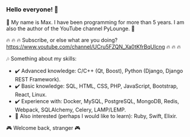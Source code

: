### Hello everyone! 👋
:purple_heart: My name is Max. I have been programming for more than 5 years. I am also the author of the YouTube channel PyLounge. :purple_heart: 

:fire: :fire: :fire: Subscribe, or else what are you doing? https://www.youtube.com/channel/UCru5FZQN_Xa0tKfrBqUIcng :fire: :fire: :fire:

:notes: Something about my skills:

- :heavy_check_mark: Advanced knowledge: C/C++ (Qt, Boost), Python (Django, Django REST Framework).
- :heavy_check_mark: Basic knowledge: SQL, HTML, CSS, PHP, JavaScript, Bootstrap, React, Linux.
- :heavy_check_mark: Experience with: Docker, MySQL, PostgreSQL, MongoDB, Redis, Webpack, SQLAlchemy, Celery, LAMP/LEMP.
- :bookmark: Also interested (perhaps I would like to learn): Ruby, Swift, Elixir. 

:video_game: Welcome back, stranger :video_game:
